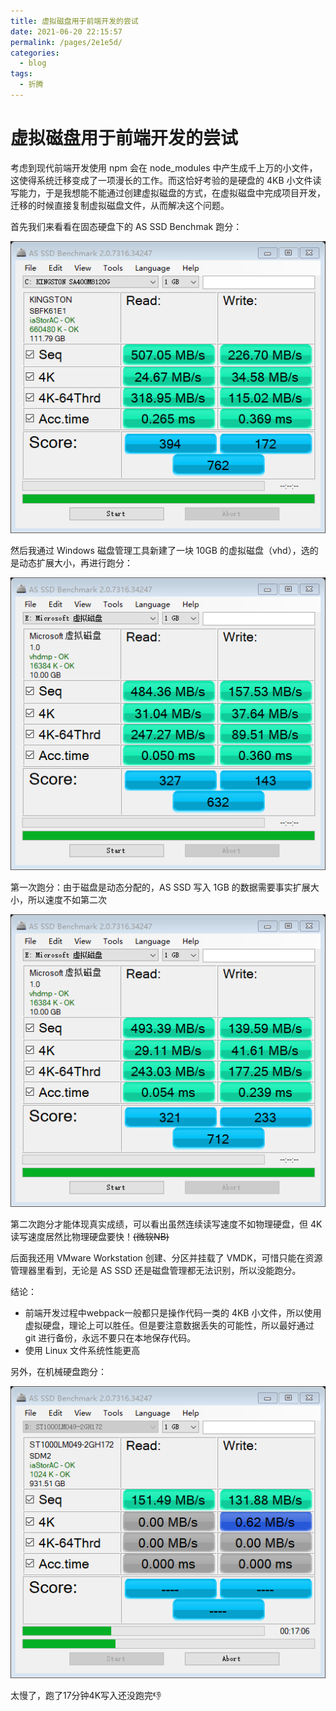 ```yaml
---
title: 虚拟磁盘用于前端开发的尝试
date: 2021-06-20 22:15:57
permalink: /pages/2e1e5d/
categories:
  - blog
tags:
  - 折腾
---
```

# 虚拟磁盘用于前端开发的尝试

考虑到现代前端开发使用 npm 会在 node_modules 中产生成千上万的小文件，这使得系统迁移变成了一项漫长的工作。而这恰好考验的是硬盘的 4KB 小文件读写能力，于是我想能不能通过创建虚拟磁盘的方式，在虚拟磁盘中完成项目开发，迁移的时候直接复制虚拟磁盘文件，从而解决这个问题。

首先我们来看看在固态硬盘下的 AS SSD Benchmak 跑分：

![img](./virtual-disk-test.assets/clip_image001.png)

然后我通过 Windows 磁盘管理工具新建了一块 10GB 的虚拟磁盘（vhd），选的是动态扩展大小，再进行跑分：

![img](./virtual-disk-test.assets/clip_image002.png)

第一次跑分：由于磁盘是动态分配的，AS SSD 写入 1GB 的数据需要事实扩展大小，所以速度不如第二次

![img](./virtual-disk-test.assets/clip_image003.png)

第二次跑分才能体现真实成绩，可以看出虽然连续读写速度不如物理硬盘，但 4K 读写速度居然比物理硬盘要快！~~(微软NB)~~
 

后面我还用 VMware Workstation 创建、分区并挂载了 VMDK，可惜只能在资源管理器里看到，无论是 AS SSD 还是磁盘管理都无法识别，所以没能跑分。

结论：

- 前端开发过程中webpack一般都只是操作代码一类的 4KB 小文件，所以使用虚拟硬盘，理论上可以胜任。但是要注意数据丢失的可能性，所以最好通过 git 进行备份，永远不要只在本地保存代码。
- 使用 Linux 文件系统性能更高

另外，在机械硬盘跑分：

![img](./virtual-disk-test.assets/clip_image004.png)

太慢了，跑了17分钟4K写入还没跑完👎
